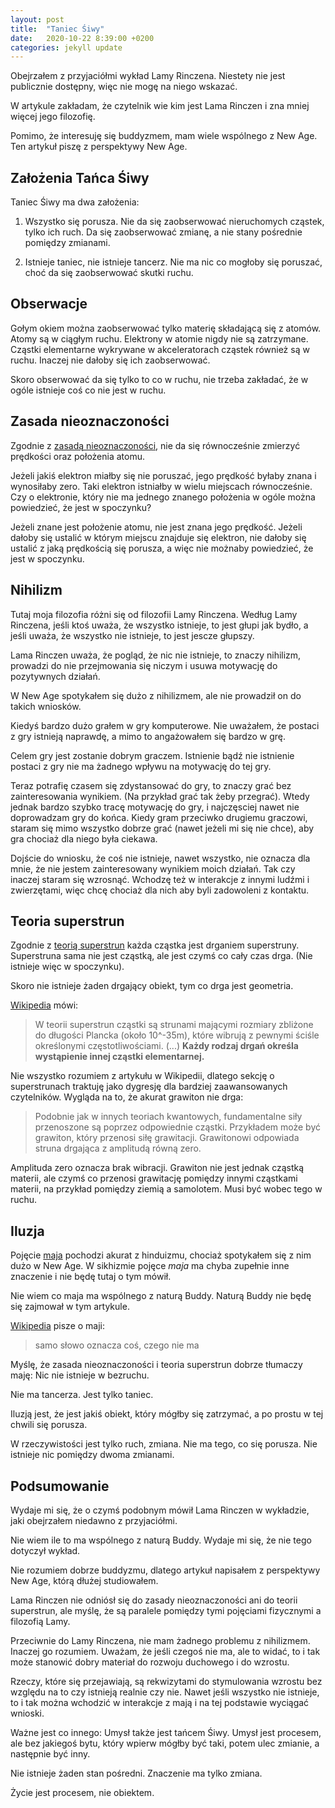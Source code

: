 ```yaml
---
layout: post
title:  "Taniec Śiwy"
date:   2020-10-22 8:39:00 +0200
categories: jekyll update
---
```

Obejrzałem z przyjaciółmi wykład Lamy Rinczena. Niestety nie jest publicznie dostępny, więc nie mogę na niego wskazać.

W artykule zakładam, że czytelnik wie kim jest Lama Rinczen i zna mniej więcej jego filozofię.

Pomimo, że interesuję się buddyzmem, mam wiele wspólnego z New Age. Ten artykuł piszę z perspektywy New Age.

## Założenia Tańca Śiwy

Taniec Śiwy ma dwa założenia:

1. Wszystko się porusza. Nie da się zaobserwować nieruchomych cząstek, tylko ich ruch. Da się zaobserwować zmianę, a nie stany pośrednie pomiędzy zmianami.

2. Istnieje taniec, nie istnieje tancerz. Nie ma nic co mogłoby się poruszać, choć da się zaobserwować skutki ruchu.

## Obserwacje

Gołym okiem można zaobserwować tylko materię składającą się z atomów. Atomy są w ciągłym ruchu. Elektrony w atomie nigdy nie są zatrzymane. Cząstki elementarne wykrywane w akceleratorach cząstek również są w ruchu. Inaczej nie dałoby się ich zaobserwować.

Skoro obserwować da się tylko to co w ruchu, nie trzeba zakładać, że w ogóle istnieje coś co nie jest w ruchu.

## Zasada nieoznaczoności

Zgodnie z [zasadą nieoznaczoności][nieoznaczonosc], nie da się równocześnie zmierzyć prędkości oraz położenia atomu.

Jeżeli jakiś elektron miałby się nie poruszać, jego prędkość byłaby znana i wynosiłaby zero. Taki elektron istniałby w wielu miejscach równocześnie. Czy o elektronie, który nie ma jednego znanego położenia w ogóle można powiedzieć, że jest w spoczynku?

Jeżeli znane jest położenie atomu, nie jest znana jego prędkość. Jeżeli dałoby się ustalić w którym miejscu znajduje się elektron, nie dałoby się ustalić z jaką prędkością się porusza, a więc nie możnaby powiedzieć, że jest w spoczynku.

## Nihilizm

Tutaj moja filozofia różni się od filozofii Lamy Rinczena. Według Lamy Rinczena, jeśli ktoś uważa, że wszystko istnieje, to jest głupi jak bydło, a jeśli uważa, że wszystko nie istnieje, to jest jescze głupszy.

Lama Rinczen uważa, że pogląd, że nic nie istnieje, to znaczy nihilizm, prowadzi do nie przejmowania się niczym i usuwa motywację do pozytywnych działań.

W New Age spotykałem się dużo z nihilizmem, ale nie prowadził on do takich wniosków.

Kiedyś bardzo dużo grałem w gry komputerowe. Nie uważałem, że postaci z gry istnieją naprawdę, a mimo to angażowałem się bardzo w grę.

Celem gry jest zostanie dobrym graczem. Istnienie bądź nie istnienie postaci z gry nie ma żadnego wpływu na motywację do tej gry.

Teraz potrafię czasem się zdystansować do gry, to znaczy grać bez zainteresowania wynikiem. (Na przykład grać tak żeby przegrać). Wtedy jednak bardzo szybko tracę motywację do gry, i najczęsciej nawet nie doprowadzam gry do końca. Kiedy gram przeciwko drugiemu graczowi, staram się mimo wszystko dobrze grać (nawet jeżeli mi się nie chce), aby gra chociaż dla niego była ciekawa.

Dojście do wniosku, że coś nie istnieje, nawet wszystko, nie oznacza dla mnie, że nie jestem zainteresowany wynikiem moich działań. Tak czy inaczej staram się wzrosnąć. Wchodzę też w interakcje z innymi ludźmi i zwierzętami, więc chcę chociaż dla nich aby byli zadowoleni z kontaktu.

## Teoria superstrun

Zgodnie z [teorią superstrun][superstruny] każda cząstka jest drganiem superstruny. Superstruna sama nie jest cząstką, ale jest czymś co cały czas drga. (Nie istnieje więc w spoczynku). 

Skoro nie istnieje żaden drgający obiekt, tym co drga jest geometria.

[Wikipedia][superstruny] mówi:

> W teorii superstrun cząstki są strunami mającymi rozmiary zbliżone do długości Plancka (około 10^-35m), które wibrują z pewnymi ściśle określonymi częstotliwościami. (...) **Każdy rodzaj drgań określa wystąpienie innej cząstki elementarnej.**

Nie wszystko rozumiem z artykułu w Wikipedii, dlatego sekcję o superstrunach traktuję jako dygresję dla bardziej zaawansowanych czytelników. Wygląda na to, że akurat grawiton nie drga:

> Podobnie jak w innych teoriach kwantowych, fundamentalne siły przenoszone są poprzez odpowiednie cząstki. Przykładem może być grawiton, który przenosi siłę grawitacji. Grawitonowi odpowiada struna drgająca z amplitudą równą zero.

Amplituda zero oznacza brak wibracji. Grawiton nie jest jednak cząstką materii, ale czymś co przenosi grawitację pomiędzy innymi cząstkami materii, na przykład pomiędzy ziemią a samolotem. Musi być wobec tego w ruchu.

## Iluzja

Pojęcie [maja] pochodzi akurat z hinduizmu, chociaż spotykałem się z nim dużo w New Age. W sikhizmie pojęce *maja* ma chyba zupełnie inne znaczenie i nie będę tutaj o tym mówił.

Nie wiem co maja ma wspólnego z naturą Buddy. Naturą Buddy nie będę się zajmował w tym artykule.

[Wikipedia][maja] pisze o maji:

> samo słowo oznacza coś, czego nie ma

Myślę, że zasada nieoznaczoności i teoria superstrun dobrze tłumaczy maję: Nic nie istnieje w bezruchu.

Nie ma tancerza. Jest tylko taniec.

Iluzją jest, że jest jakiś obiekt, który mógłby się zatrzymać, a po prostu w tej chwili się porusza.

W rzeczywistości jest tylko ruch, zmiana. Nie ma tego, co się porusza. Nie istnieje nic pomiędzy dwoma zmianami.

## Podsumowanie

Wydaje mi się, że o czymś podobnym mówił Lama Rinczen w wykładzie, jaki obejrzałem niedawno z przyjaciółmi.

Nie wiem ile to ma wspólnego z naturą Buddy. Wydaje mi się, że nie tego dotyczył wykład.

Nie rozumiem dobrze buddyzmu, dlatego artykuł napisałem z perspektywy New Age, którą dłużej studiowałem.

Lama Rinczen nie odniósł się do zasady nieoznaczoności ani do teorii superstrun, ale myślę, że są paralele pomiędzy tymi pojęciami fizycznymi a filozofią Lamy.

Przeciwnie do Lamy Rinczena, nie mam żadnego problemu z nihilizmem. Inaczej go rozumiem. Uważam, że jeśli czegoś nie ma, ale to widać, to i tak może stanowić dobry materiał do rozwoju duchowego i do wzrostu.

Rzeczy, które się przejawiają, są rekwizytami do stymulowania wzrostu bez względu na to czy istnieją realnie czy nie. Nawet jeśli wszystko nie istnieje, to i tak można wchodzić w interakcje z mają i na tej podstawie wyciągać wnioski.

Ważne jest co innego: Umysł także jest tańcem Śiwy. Umysł jest procesem, ale bez jakiegoś bytu, który wpierw mógłby być taki, potem ulec zmianie, a następnie być inny.

Nie istnieje żaden stan pośredni. Znaczenie ma tylko zmiana.

Życie jest procesem, nie obiektem.

[nieoznaczonosc]: https://pl.wikipedia.org/wiki/Zasada_nieoznaczono%C5%9Bci
[superstruny]: https://pl.wikipedia.org/wiki/Teoria_superstrun
[maja]: https://pl.wikipedia.org/wiki/Maja_(religie_Wschodu)




